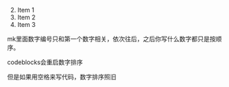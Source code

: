 2. Item 1
5. Item 2
112. Item 3

mk里面数字编号只和第一个数字相关，依次往后，之后你写什么数字都只是按顺序。

codeblocks会重启数字排序

但是如果用空格来写代码，数字排序照旧
